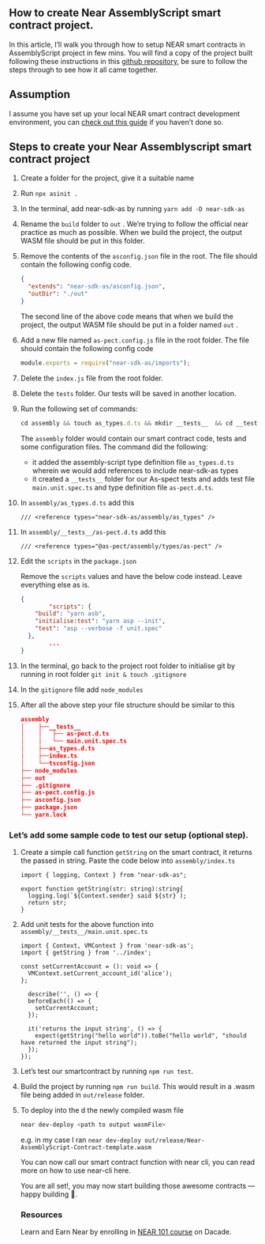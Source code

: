 ## How to create Near AssemblyScript smart contract project.

In this article, I’ll walk you through how to setup NEAR smart contracts in AssemblyScript project in few mins. You will find a copy of the project built following these instructions in this [github repository](https://github.com/Aishat-Akinyemi/Near-AssemblyScript-Contract-template),  be sure to follow the steps through to see how it all came together.

## Assumption

I assume you have set up your local NEAR smart contract development environment, you can [check out this guide](https://aishatakinyemi.com/set-up-your-local-development-environment-for-near-smart-contracts) if you haven’t done so.

## Steps to create your Near Assemblyscript smart contract project

1. Create a folder for the project, give it a suitable name
2. Run `npx asinit .` 
3. In the terminal, add near-sdk-as by running `yarn add -D near-sdk-as` 
4. Rename the `build` folder to `out` . We’re trying to follow the official near practice as much as possible. When we build the project, the output WASM file should be put in this folder.
5. Remove the contents of the `asconfig.json` file in the root. The file should contain the following config code.
    
    ```json
    {
      "extends": "near-sdk-as/asconfig.json",
      "outDir": "./out"  
    }
    ```
    
    The second line of the above code means that when we build the project, the output WASM file should be put in a folder named `out` .
    
6. Add a new file named `as-pect.config.js` file in the root folder. The file should contain the following config code
    
    ```jsx
    module.exports = require("near-sdk-as/imports");
    ```
    
7. Delete the `index.js` file from the root folder.
8. Delete the `tests` folder. Our tests will be saved in another location.
9. Run the following set of commands:
    
    ```jsx
    cd assembly && touch as_types.d.ts && mkdir __tests__  && cd __tests__ && touch as-pect.d.ts main.unit.spec.ts
    ```
    
    The `assembly` folder would contain our smart contract code, tests and some configuration files. 
    The command did the following:
    
    - it added the assembly-script type definition file `as_types.d.ts` wherein we would add references to include near-sdk-as types
    - it created a `__tests__` folder for our As-spect tests and adds test file  `main.unit.spec.ts` and type definition file `as-pect.d.ts`.
10. In `assembly/as_types.d.ts` add this
    
    ```
    /// <reference types="near-sdk-as/assembly/as_types" />
    
    ```
    
11. In `assembly/__tests__/as-pect.d.ts` add this
    
    ```tsx
    /// <reference types="@as-pect/assembly/types/as-pect" />
    ```
    
12. Edit the `scripts` in the `package.json` 
    
    Remove the `scripts`  values and have the below code instead.  Leave everything else as is.
    
    ```json
    {
    		"scripts": {
        "build": "yarn asb",
        "initialise:test": "yarn asp --init",
        "test": "asp --verbose -f unit.spec"
      },
    		...
    }
    ```
    
13. In the terminal, go back to the project root folder to initialise git by running in root folder `git init & touch .gitignore` 
14. In the `gitignore` file add `node_modules`
15. After all the above step your file structure should be similar to this
    
    ```json
    assembly                        
    │    ├──__tests__                                               
    │    │   ├── as-pect.d.ts          
    │    │   └── main.unit.spec.ts  
    │    ├──as_types.d.ts           
    │    ├──index.ts                
    │    └──tsconfig.json            
    ├── node_modules  
    ├── out         
    ├── .gitignore                 
    ├── as-pect.config.js            
    ├── asconfig.json               
    ├── package.json                 
    └── yarn.lock                   
    ```
    

### Let’s add some sample code to test our setup (optional step).

1. Create a simple call function `getString` on the smart contract, it returns the passed in string. Paste the code below into `assembly/index.ts`
    
    ```tsx
    import { logging, Context } from "near-sdk-as";
    
    export function getString(str: string):string{
      logging.log(`${Context.sender} said ${str}`);
      return str;
    }
    ```
    
2. Add unit tests for the above function into  `assembly/__tests__/main.unit.spec.ts`
    
    ```tsx
    import { Context, VMContext } from 'near-sdk-as';
    import { getString } from '../index';
    
    const setCurrentAccount = (): void => {
      VMContext.setCurrent_account_id('alice');
    };
    
      describe('', () => { 
      beforeEach(() => {
        setCurrentAccount;    
      });
        
      it('returns the input string', () => { 
        expect(getString("hello world")).toBe("hello world", "should have returned the input string");
      });      
    });
    ```
    
3. Let’s test our smartcontract by running `npm run test`.
4. Build the project by running `npm run build`. This would result in a .wasm file being added in `out/release` folder.
5. To deploy into the d the newly compiled wasm file
    
    ```bash
    near dev-deploy <path to output wasmFile>
    ```
    
     e.g. in my case I ran `near dev-deploy out/release/Near-AssemblyScript-Contract-template.wasm`
    
    You can now call our smart contract function  with near cli, you can read more on  how to use near-cli here.
    
    You are all set!, you may now start building those awesome contracts — happy building 💫.
    
    ### Resources
    
    Learn and Earn Near by enrolling in [NEAR 101 course](https://dacade.org/communities/near/courses/near-101) on Dacade.
